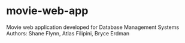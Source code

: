 # movie-web-app
Movie web application developed for Database Management Systems
Authors: Shane Flynn, Atlas Filipini, Bryce Erdman